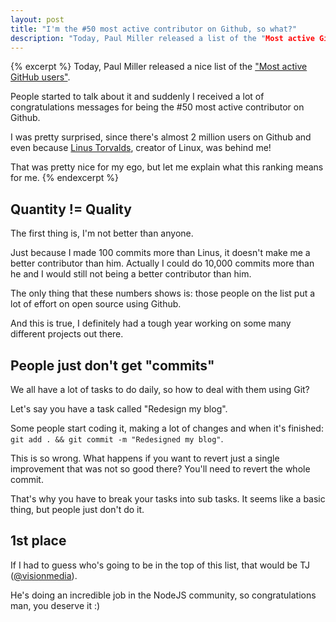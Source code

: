 ```yaml
---
layout: post
title: "I'm the #50 most active contributor on Github, so what?"
description: "Today, Paul Miller released a list of the "Most active GitHub users". People started to talk about it and suddenly I received a lot of congratulations messages for being the #50 most active contributor on Github. I was pretty surprised, since there's almost 3 million users on Github and even because Linus Torvalds, creator of Linux, was behind me! That was pretty nice for my ego, but let me explain what this ranking means for real."
---
```


{% excerpt %}
Today, Paul Miller released a nice list of the ["Most active GitHub users"](https://gist.github.com/2657075).

People started to talk about it and suddenly I received a lot of congratulations messages for being the #50 most active contributor on Github.

I was pretty surprised, since there's almost 2 million users on Github and even because [Linus Torvalds](http://en.wikipedia.org/wiki/Linus_Torvalds), creator of Linux, was behind me!

That was pretty nice for my ego, but let me explain what this ranking means for me.
{% endexcerpt %}

## Quantity != Quality

The first thing is, I'm not better than anyone.

Just because I made 100 commits more than Linus, it doesn't make me a better contributor than him. Actually I could do 10,000 commits more than he and I would still not being a better contributor than him.

The only thing that these numbers shows is: those people on the list put a lot of effort on open source using Github.

And this is true, I definitely had a tough year working on some many different projects out there.

## People just don't get "commits"

We all have a lot of tasks to do daily, so how to deal with them using Git?

Let's say you have a task called "Redesign my blog".

Some people start coding it, making a lot of changes and when it's finished: `git add . && git commit -m "Redesigned my blog"`.

This is so wrong. What happens if you want to revert just a single improvement that was not so good there? You'll need to revert the whole commit.

That's why you have to break your tasks into sub tasks. It seems like a basic thing, but people just don't do it.

## 1st place

If I had to guess who's going to be in the top of this list, that would be TJ ([@visionmedia](http://github.com/visionmedia)).

He's doing an incredible job in the NodeJS community, so congratulations man, you deserve it :)